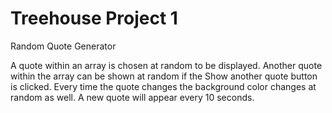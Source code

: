 # Treehouse Project 1
 Random Quote Generator

A quote within an array is chosen at random to be displayed. Another quote within the array can be shown at random if the Show another quote button is clicked. Every time the quote changes the background color changes at random as well. A new quote will appear every 10 seconds.